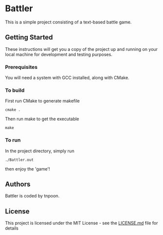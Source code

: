 # Battler
This is a simple project consisting of a text-based battle game.
## Getting Started
These instructions will get you a copy of the project up and running on your local machine for development and testing purposes.
### Prerequisites
You will need a system with GCC installed, along with CMake.
### To build
First run CMake to generate makefile
```
cmake .
```
Then run make to get the executable
```
make
```
### To run
In the project directory, simply run
```
./Battler.out
```
then enjoy the 'game'!
## Authors
Battler is coded by tnpoon.
## License

This project is licensed under the MIT License - see the [LICENSE.md](LICENSE.md) file for details
